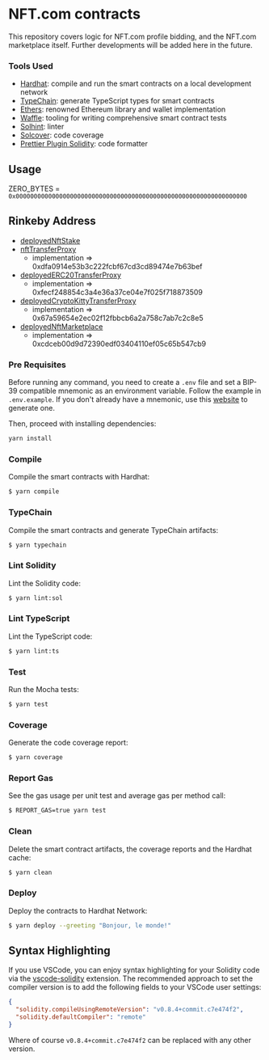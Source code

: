 # NFT.com contracts

This repository covers logic for NFT.com profile bidding, and the NFT.com marketplace itself. Further developments will be added here in the future.

### Tools Used

- [Hardhat](https://github.com/nomiclabs/hardhat): compile and run the smart contracts on a local development network
- [TypeChain](https://github.com/ethereum-ts/TypeChain): generate TypeScript types for smart contracts
- [Ethers](https://github.com/ethers-io/ethers.js/): renowned Ethereum library and wallet implementation
- [Waffle](https://github.com/EthWorks/Waffle): tooling for writing comprehensive smart contract tests
- [Solhint](https://github.com/protofire/solhint): linter
- [Solcover](https://github.com/sc-forks/solidity-coverage): code coverage
- [Prettier Plugin Solidity](https://github.com/prettier-solidity/prettier-plugin-solidity): code formatter

## Usage

ZERO_BYTES = `0x0000000000000000000000000000000000000000000000000000000000000000`

## Rinkeby Address
* [deployedNftStake](https://rinkeby.etherscan.io/address/0xAcde72B0959D0c7c56d133B30850FE227BE71845)
* [nftTransferProxy](https://rinkeby.etherscan.io/address/0x9170DF8C1B8220854970B4d878497b23DeCc8e03)
  * implementation => 0xdfa0914e53b3c222fcbf67cd3cd89474e7b63bef
* [deployedERC20TransferProxy](https://rinkeby.etherscan.io/address/0x95E064204B5663711f659d1CeF8e60F14Ba1197c)
  * implementation => 0xfecf248854c3a4e36a37ce04e7f025f718873509
* [deployedCryptoKittyTransferProxy](https://rinkeby.etherscan.io/address/0xbf5dAEC8DecD24e6e32B4123ce5aB708E2667316)
  * implementation => 0x67a59654e2ec02f12fbbcb6a2a758c7ab7c2c8e5
* [deployedNftMarketplace](https://rinkeby.etherscan.io/address/0x6F5E3F2283c21953CB8cdba0e077f30F7C4Bc681)
  * implementation => 0xcdceb00d9d72390edf03404110ef05c65b547cb9

### Pre Requisites

Before running any command, you need to create a `.env` file and set a BIP-39 compatible mnemonic as an environment
variable. Follow the example in `.env.example`. If you don't already have a mnemonic, use this [website](https://iancoleman.io/bip39/) to generate one.

Then, proceed with installing dependencies:

```sh
yarn install
```

### Compile

Compile the smart contracts with Hardhat:

```sh
$ yarn compile
```

### TypeChain

Compile the smart contracts and generate TypeChain artifacts:

```sh
$ yarn typechain
```

### Lint Solidity

Lint the Solidity code:

```sh
$ yarn lint:sol
```

### Lint TypeScript

Lint the TypeScript code:

```sh
$ yarn lint:ts
```

### Test

Run the Mocha tests:

```sh
$ yarn test
```

### Coverage

Generate the code coverage report:

```sh
$ yarn coverage
```

### Report Gas

See the gas usage per unit test and average gas per method call:

```sh
$ REPORT_GAS=true yarn test
```

### Clean

Delete the smart contract artifacts, the coverage reports and the Hardhat cache:

```sh
$ yarn clean
```

### Deploy

Deploy the contracts to Hardhat Network:

```sh
$ yarn deploy --greeting "Bonjour, le monde!"
```

## Syntax Highlighting

If you use VSCode, you can enjoy syntax highlighting for your Solidity code via the
[vscode-solidity](https://github.com/juanfranblanco/vscode-solidity) extension. The recommended approach to set the
compiler version is to add the following fields to your VSCode user settings:

```json
{
  "solidity.compileUsingRemoteVersion": "v0.8.4+commit.c7e474f2",
  "solidity.defaultCompiler": "remote"
}
```

Where of course `v0.8.4+commit.c7e474f2` can be replaced with any other version.
